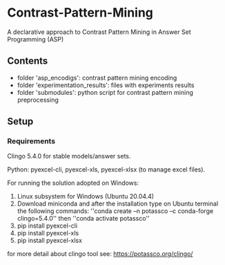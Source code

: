 # Contrast-Pattern-Mining
A declarative approach to Contrast Pattern Mining in Answer Set Programming (ASP)

## Contents
- folder 'asp_encodigs': contrast pattern mining encoding
- folder 'experimentation_results': files with experiments results
- folder 'submodules': python script for contrast pattern mining preprocessing

## Setup

### Requirements 
Clingo 5.4.0 for stable models/answer sets.

Python:
pyexcel-cli, pyexcel-xls, pyexcel-xlsx (to manage excel files).

For running the solution adopted on Windows:
1. Linux subsystem for Windows (Ubuntu 20.04.4) 
2. Download miniconda and after the installation type on Ubuntu terminal the following commands:
''conda create –n potassco –c conda-forge clingo=5.4.0'' then
''conda activate potassco''
3. pip install pyexcel-cli
4. pip install pyexcel-xls
5. pip install pyexcel-xlsx

for more detail about clingo tool see: https://potassco.org/clingo/

